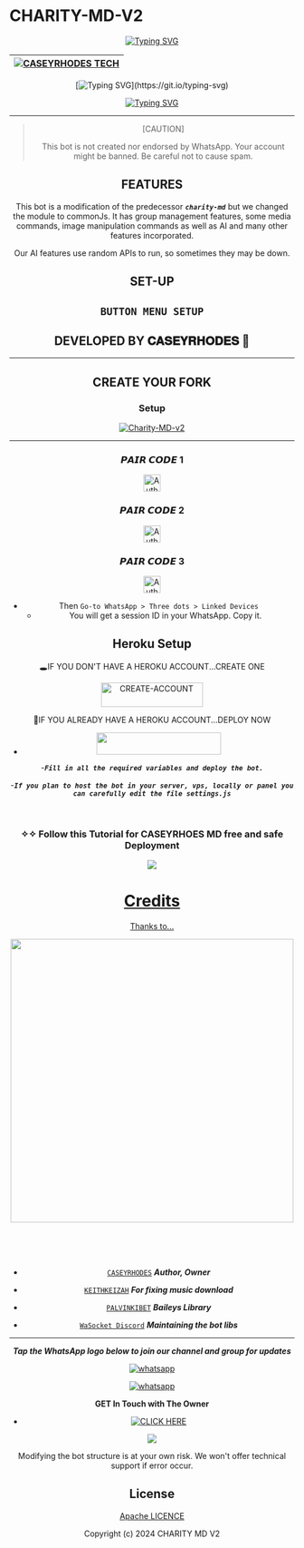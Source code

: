 # CHARITY-MD-V2
<div align="center">
<a href="https://git.io/typing-svg"><img src="https://readme-typing-svg.demolab.com?font=Ribeye&size=50&pause=1000&color=F710B1&center=true&width=910&height=100&lines=I'M+CHARITY MD❤️;Multi+Device+Whatsapp+Bot;" alt="Typing SVG" /></a>
  

<div align="center">

| [![CASEYRHODES TECH](https://github.com/caseyweb.png?lenght=50width=50)](https://github.com/caseyweb)|
|----|


[![Typing SVG](https://readme-typing-svg.herokuapp.com?font=Rockstar-ExtraBold&size=30&pause=1000&color=0000FF&center=true&vCenter=true&width=500&height=60&lines=AND+WELCOME+TO+THIS+REPO!)](https://git.io/typing-svg)

   [![Typing SVG](https://readme-typing-svg.herokuapp.com?font=Rockstar-ExtraBold&color=F33A6A&lines=FORK+AND+MAYBE+GIVE+US+A+STAR🌟)](https://git.io/typing-svg)

---

> [CAUTION]
>
> This bot is not created nor endorsed by WhatsApp. Your account might be banned. Be careful not to cause spam.



## FEATURES
This bot is a modification of the predecessor ***`charity-md`*** but we changed the module to commonJs. It has group management features, some media commands, image manipulation commands as well as AI and many other features incorporated.

Our AI features use random APIs to run, so sometimes they may be down.

## SET-UP


## `BUTTON MENU SETUP`


## DEVELOPED BY 𝐂𝐀𝐒𝐄𝐘𝐑𝐇𝐎𝐃𝐄𝐒 🌟

---

## CREATE YOUR FORK

### Setup
<div align="center">
    <a href="https://github.com/caseyweb/CASEYRHODES_MD-V2/fork">
        <img title="Charity-MD-v2" src="https://img.shields.io/badge/FORK%20Charity%20Md-3498DB?style=for-the-badge&logo=stackshare" />
    </a>
</div>


---
### 𝙋𝘼𝙄𝙍 𝘾𝙊𝘿𝙀 1
<p align="center">
<a href="https://caseyrhodes-f66bf49f6849.herokuapp.com/"><img height= "30" title="Author" src="https://img.shields.io/badge/𝗦𝗘𝗦𝗦𝗜𝗢𝗡-blue?style=for-the-badge&logo=render"></a>
<p/>

 

### 𝙋𝘼𝙄𝙍 𝘾𝙊𝘿𝙀 2
<p align="center">
<a href="https://caseyrhodes-f66bf49f6849.herokuapp.com/"><img height= "30" title="Author" src="https://img.shields.io/badge/𝗦𝗘𝗦𝗦𝗜𝗢𝗡-darkblue?style=for-the-badge&logo=render"></a>
<p/>  


### 𝙋𝘼𝙄𝙍 𝘾𝙊𝘿𝙀 3
<p align="center">
<a href="https://caseypair-82ee86d1ac4f.herokuapp.com/"><img height= "30" title="Author" src="https://img.shields.io/badge/𝗦𝗘𝗦𝗦𝗜𝗢𝗡-darkblue?style=for-the-badge&logo=render"></a>
<p/>  



- Then `Go-to WhatsApp > Three dots > Linked Devices`
   - You will get a session ID in your WhatsApp. Copy it.

## Heroku Setup ##


   🕳IF YOU DON'T HAVE A HEROKU ACCOUNT...CREATE ONE
   
   <a href="https://signup.heroku.com/"><img title="CREATE-ACCOUNT" src="https://img.shields.io/badge/CREATE-ACCOUNT-h?color=blue&style=for-the-badge&logo=heroku" width="180" height="43.45"/></a></p>
 


      
   💫IF YOU ALREADY HAVE A HEROKU ACCOUNT...DEPLOY NOW

  - <a align="center"><a href="https://dashboard.heroku.com/new?template=https://github.com/caseyweb/CHARITY-MD-V2"> <img src="https://img.shields.io/badge/DEPLOY%20NOW-blue?style=for-the-badge&logo=heroku" width="220" height="38.45"/></a></p>
  


-***`Fill in all the required variables and deploy the bot.`***

-***`If you plan to host the bot in your server, vps, locally or panel you can carefully edit the file settings.js`***


<br>

</details>


 ### ✧✧ Follow this Tutorial for CASEYRHOES MD  free and safe Deployment

  <a href="https://youtu.be/pcZHnf-_YUU?si=FXZuZlNKpqCfawhK"><img src="https://img.shields.io/badge/Tutorial-Video-ff0000?style=for-the-badge&logo=youtube&logoColor=ff000000&link=https://youtu.be/pcZHnf-_YUU?si=FXZuZlNKpqCfawhK" /><br>
     
# Credits

Thanks to...

<div align="center">


<p align="center">  
  <a href="https://www.youtube.com/@Caseyrhodes01">   
    <img src="https://telegra.ph/file/a2404cf4912a775f17164.jpg"width="500" height="500"/>
</p>
</br>
</br>
</br>
     
* [`CASEYRHODES`](https://github.com/caseyweb) ***Author, Owner***

* [`KEITHKEIZAH`](https://github.com/caseyrhodes01) ***For fixing music download***
* [`PALVINKIBET`](https://github.com/WhiskeySockets/Baileys) ***Baileys Library***
* [`WaSocket Discord`](https://discord.gg/WeJM5FP9GG) ***Maintaining the bot libs***



---

***Tap the WhatsApp logo below to join our channel and group for updates***

<p align="center">
  <a aria-label="Join our channel for updates" href="https://whatsapp.com/channel/0029VakUEfb4o7qVdkwPk83E" target="_blank">
    <img alt="whatsapp" src="https://img.shields.io/badge/CHANNEL-25D366?style=for-the-badge&logo=whatsapp&logoColor=white" />
  </a>

<p align="center">
  <a aria-label="Join our channel for updates" href="https://chat.whatsapp.com/D9hokK6OHS5C3eLEwPKjsJ" target="_blank">
    <img alt="whatsapp" src="https://img.shields.io/badge/WA GROUP-25D366?style=for-the-badge&logo=whatsapp&logoColor=white" />
  </a>


**GET In Touch with The Owner**

- <a href="https://wa.me/254112192119" target="_blank">
    <img alt="CLICK HERE" src="https://img.shields.io/badge/ On WhatsApp  -25D366?style=for-the-badge&logo=whatsapp&logoColor=white" />
  </a>
<a><img src='https://i.imgur.com/LyHic3i.gif'/></a>

Modifying the bot structure is at your own risk. We won't offer technical support if error occur.


## License

[Apache LICENCE](https://github.com/caseyweb/Charity-MD-v2/blob/main/LICENSE)

Copyright (c) 2024 CHARITY MD V2






